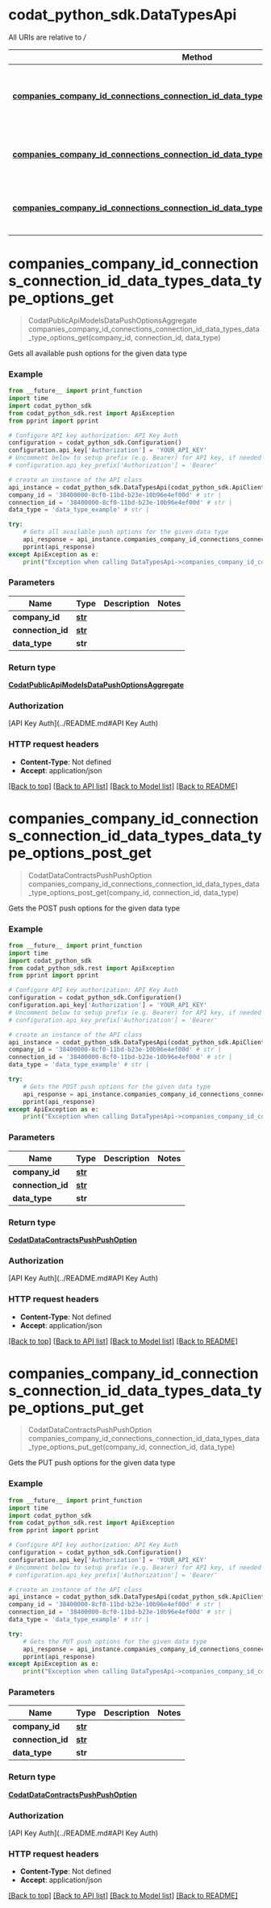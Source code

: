 # codat_python_sdk.DataTypesApi

All URIs are relative to */*

Method | HTTP request | Description
------------- | ------------- | -------------
[**companies_company_id_connections_connection_id_data_types_data_type_options_get**](DataTypesApi.md#companies_company_id_connections_connection_id_data_types_data_type_options_get) | **GET** /companies/{companyId}/connections/{connectionId}/dataTypes/{dataType}/options | Gets all available push options for the given data type
[**companies_company_id_connections_connection_id_data_types_data_type_options_post_get**](DataTypesApi.md#companies_company_id_connections_connection_id_data_types_data_type_options_post_get) | **GET** /companies/{companyId}/connections/{connectionId}/dataTypes/{dataType}/options/POST | Gets the POST push options for the given data type
[**companies_company_id_connections_connection_id_data_types_data_type_options_put_get**](DataTypesApi.md#companies_company_id_connections_connection_id_data_types_data_type_options_put_get) | **GET** /companies/{companyId}/connections/{connectionId}/dataTypes/{dataType}/options/PUT | Gets the PUT push options for the given data type

# **companies_company_id_connections_connection_id_data_types_data_type_options_get**
> CodatPublicApiModelsDataPushOptionsAggregate companies_company_id_connections_connection_id_data_types_data_type_options_get(company_id, connection_id, data_type)

Gets all available push options for the given data type

### Example
```python
from __future__ import print_function
import time
import codat_python_sdk
from codat_python_sdk.rest import ApiException
from pprint import pprint

# Configure API key authorization: API Key Auth
configuration = codat_python_sdk.Configuration()
configuration.api_key['Authorization'] = 'YOUR_API_KEY'
# Uncomment below to setup prefix (e.g. Bearer) for API key, if needed
# configuration.api_key_prefix['Authorization'] = 'Bearer'

# create an instance of the API class
api_instance = codat_python_sdk.DataTypesApi(codat_python_sdk.ApiClient(configuration))
company_id = '38400000-8cf0-11bd-b23e-10b96e4ef00d' # str | 
connection_id = '38400000-8cf0-11bd-b23e-10b96e4ef00d' # str | 
data_type = 'data_type_example' # str | 

try:
    # Gets all available push options for the given data type
    api_response = api_instance.companies_company_id_connections_connection_id_data_types_data_type_options_get(company_id, connection_id, data_type)
    pprint(api_response)
except ApiException as e:
    print("Exception when calling DataTypesApi->companies_company_id_connections_connection_id_data_types_data_type_options_get: %s\n" % e)
```

### Parameters

Name | Type | Description  | Notes
------------- | ------------- | ------------- | -------------
 **company_id** | [**str**](.md)|  | 
 **connection_id** | [**str**](.md)|  | 
 **data_type** | **str**|  | 

### Return type

[**CodatPublicApiModelsDataPushOptionsAggregate**](CodatPublicApiModelsDataPushOptionsAggregate.md)

### Authorization

[API Key Auth](../README.md#API Key Auth)

### HTTP request headers

 - **Content-Type**: Not defined
 - **Accept**: application/json

[[Back to top]](#) [[Back to API list]](../README.md#documentation-for-api-endpoints) [[Back to Model list]](../README.md#documentation-for-models) [[Back to README]](../README.md)

# **companies_company_id_connections_connection_id_data_types_data_type_options_post_get**
> CodatDataContractsPushPushOption companies_company_id_connections_connection_id_data_types_data_type_options_post_get(company_id, connection_id, data_type)

Gets the POST push options for the given data type

### Example
```python
from __future__ import print_function
import time
import codat_python_sdk
from codat_python_sdk.rest import ApiException
from pprint import pprint

# Configure API key authorization: API Key Auth
configuration = codat_python_sdk.Configuration()
configuration.api_key['Authorization'] = 'YOUR_API_KEY'
# Uncomment below to setup prefix (e.g. Bearer) for API key, if needed
# configuration.api_key_prefix['Authorization'] = 'Bearer'

# create an instance of the API class
api_instance = codat_python_sdk.DataTypesApi(codat_python_sdk.ApiClient(configuration))
company_id = '38400000-8cf0-11bd-b23e-10b96e4ef00d' # str | 
connection_id = '38400000-8cf0-11bd-b23e-10b96e4ef00d' # str | 
data_type = 'data_type_example' # str | 

try:
    # Gets the POST push options for the given data type
    api_response = api_instance.companies_company_id_connections_connection_id_data_types_data_type_options_post_get(company_id, connection_id, data_type)
    pprint(api_response)
except ApiException as e:
    print("Exception when calling DataTypesApi->companies_company_id_connections_connection_id_data_types_data_type_options_post_get: %s\n" % e)
```

### Parameters

Name | Type | Description  | Notes
------------- | ------------- | ------------- | -------------
 **company_id** | [**str**](.md)|  | 
 **connection_id** | [**str**](.md)|  | 
 **data_type** | **str**|  | 

### Return type

[**CodatDataContractsPushPushOption**](CodatDataContractsPushPushOption.md)

### Authorization

[API Key Auth](../README.md#API Key Auth)

### HTTP request headers

 - **Content-Type**: Not defined
 - **Accept**: application/json

[[Back to top]](#) [[Back to API list]](../README.md#documentation-for-api-endpoints) [[Back to Model list]](../README.md#documentation-for-models) [[Back to README]](../README.md)

# **companies_company_id_connections_connection_id_data_types_data_type_options_put_get**
> CodatDataContractsPushPushOption companies_company_id_connections_connection_id_data_types_data_type_options_put_get(company_id, connection_id, data_type)

Gets the PUT push options for the given data type

### Example
```python
from __future__ import print_function
import time
import codat_python_sdk
from codat_python_sdk.rest import ApiException
from pprint import pprint

# Configure API key authorization: API Key Auth
configuration = codat_python_sdk.Configuration()
configuration.api_key['Authorization'] = 'YOUR_API_KEY'
# Uncomment below to setup prefix (e.g. Bearer) for API key, if needed
# configuration.api_key_prefix['Authorization'] = 'Bearer'

# create an instance of the API class
api_instance = codat_python_sdk.DataTypesApi(codat_python_sdk.ApiClient(configuration))
company_id = '38400000-8cf0-11bd-b23e-10b96e4ef00d' # str | 
connection_id = '38400000-8cf0-11bd-b23e-10b96e4ef00d' # str | 
data_type = 'data_type_example' # str | 

try:
    # Gets the PUT push options for the given data type
    api_response = api_instance.companies_company_id_connections_connection_id_data_types_data_type_options_put_get(company_id, connection_id, data_type)
    pprint(api_response)
except ApiException as e:
    print("Exception when calling DataTypesApi->companies_company_id_connections_connection_id_data_types_data_type_options_put_get: %s\n" % e)
```

### Parameters

Name | Type | Description  | Notes
------------- | ------------- | ------------- | -------------
 **company_id** | [**str**](.md)|  | 
 **connection_id** | [**str**](.md)|  | 
 **data_type** | **str**|  | 

### Return type

[**CodatDataContractsPushPushOption**](CodatDataContractsPushPushOption.md)

### Authorization

[API Key Auth](../README.md#API Key Auth)

### HTTP request headers

 - **Content-Type**: Not defined
 - **Accept**: application/json

[[Back to top]](#) [[Back to API list]](../README.md#documentation-for-api-endpoints) [[Back to Model list]](../README.md#documentation-for-models) [[Back to README]](../README.md)

